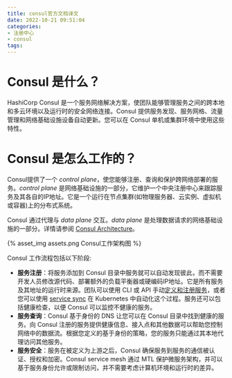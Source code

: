 ```yaml
---
title: consul官方文档译文
date: 2022-10-21 09:51:04
categories:
- 注册中心
- consul
tags:
---
```

# Consul 是什么？
HashiCorp Consul 是一个服务网络解决方案，使团队能够管理服务之间的跨本地和多云环境以及运行时的安全网络连接。Consul 提供服务发现、服务网格、流量管理和网络基础设施设备自动更新。您可以在 Consul 单机或集群环境中使用这些特性。

# Consul 是怎么工作的？
Consul提供了一个 *control plane*，使您能够注册、查询和保护跨网络部署的服务。*control plane*  是网络基础设施的一部分，它维护一个中央注册中心来跟踪服务及其各自的IP地址。它是一个运行在节点集群(如物理服务器、云实例、虚拟机或容器)上的分布式系统。

Consul 通过代理与 *data plane* 交互。*data plane* 是处理数据请求的网络基础设施的一部分。详情请参阅 [Consul Architecture](https://developer.hashicorp.com/consul/docs/architecture)。

{% asset_img assets.png Consul工作架构图 %}

Consul 工作流程包括以下阶段:
- **服务注册**：将服务添加到 Consul 目录中服务就可以自动发现彼此，而不需要开发人员修改源代码、部署额外的负载平衡器或硬编码IP地址。它是所有服务及其地址的运行时来源。团队可以使用 CLI 或 API 手动[定义和注册服务](https://developer.hashicorp.com/consul/docs/discovery/services)，或者您可以使用 [service sync](https://developer.hashicorp.com/consul/docs/k8s/service-sync) 在 Kubernetes 中自动化这个过程。服务还可以包括健康检查，以便 Consul 可以监控不健康的服务。
- **服务查询**：Consul 基于身份的 DNS 让您可以在 Consul 目录中找到健康的服务。向 Consul 注册的服务提供健康信息、接入点和其他数据可以帮助您控制网络中的数据流。根据您定义的基于身份的策略，您的服务只能通过其本地代理访问其他服务。
- **服务安全**：服务在被定义为上游之后，Consul 确保服务到服务的通信被认证、授权和加密。Consul service mesh 通过 MTL 保护微服务架构，并可以基于服务身份允许或限制访问，并不需要考虑计算机环境和运行时的差异。